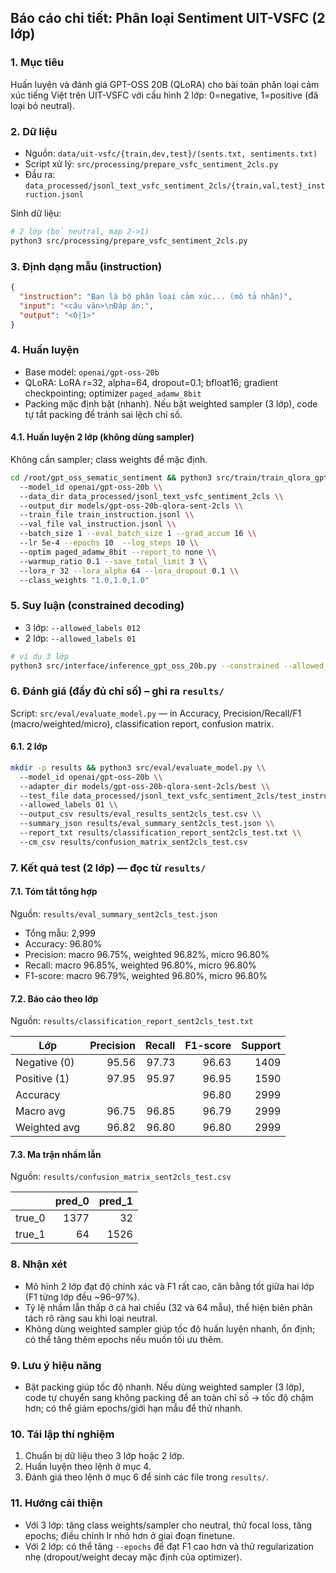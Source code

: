 ## Báo cáo chi tiết: Phân loại Sentiment UIT-VSFC (2 lớp)

### 1. Mục tiêu
Huấn luyện và đánh giá GPT-OSS 20B (QLoRA) cho bài toán phân loại cảm xúc tiếng Việt trên UIT-VSFC với cấu hình 2 lớp: 0=negative, 1=positive (đã loại bỏ neutral).

### 2. Dữ liệu
- Nguồn: `data/uit-vsfc/{train,dev,test}/(sents.txt, sentiments.txt)`
- Script xử lý: `src/processing/prepare_vsfc_sentiment_2cls.py`
- Đầu ra: `data_processed/jsonl_text_vsfc_sentiment_2cls/{train,val,test}_instruction.jsonl`

Sinh dữ liệu:
```bash
# 2 lớp (bỏ neutral, map 2->1)
python3 src/processing/prepare_vsfc_sentiment_2cls.py
```

### 3. Định dạng mẫu (instruction)
```json
{
  "instruction": "Bạn là bộ phân loại cảm xúc... (mô tả nhãn)",
  "input": "<câu văn>\nĐáp án:",
  "output": "<0|1>"
}
```

### 4. Huấn luyện
- Base model: `openai/gpt-oss-20b`
- QLoRA: LoRA r=32, alpha=64, dropout=0.1; bfloat16; gradient checkpointing; optimizer `paged_adamw_8bit`
- Packing mặc định bật (nhanh). Nếu bật weighted sampler (3 lớp), code tự tắt packing để tránh sai lệch chỉ số.

#### 4.1. Huấn luyện 2 lớp (không dùng sampler)
Không cần sampler; class weights để mặc định.
```bash
cd /root/gpt_oss_sematic_sentiment && python3 src/train/train_qlora_gpt_oss_20b.py \\
  --model_id openai/gpt-oss-20b \\
  --data_dir data_processed/jsonl_text_vsfc_sentiment_2cls \\
  --output_dir models/gpt-oss-20b-qlora-sent-2cls \\
  --train_file train_instruction.jsonl \\
  --val_file val_instruction.jsonl \\
  --batch_size 1 --eval_batch_size 1 --grad_accum 16 \\
  --lr 5e-4 --epochs 10  --log_steps 10 \\
  --optim paged_adamw_8bit --report_to none \\
  --warmup_ratio 0.1 --save_total_limit 3 \\
  --lora_r 32 --lora_alpha 64 --lora_dropout 0.1 \\
  --class_weights "1.0,1.0,1.0"
```

### 5. Suy luận (constrained decoding)
- 3 lớp: `--allowed_labels 012`
- 2 lớp: `--allowed_labels 01`

```bash
# ví dụ 3 lớp
python3 src/interface/inference_gpt_oss_20b.py --constrained --allowed_labels 012
```

### 6. Đánh giá (đầy đủ chỉ số) – ghi ra `results/`
Script: `src/eval/evaluate_model.py` — in Accuracy, Precision/Recall/F1 (macro/weighted/micro), classification report, confusion matrix.

#### 6.1. 2 lớp
```bash
mkdir -p results && python3 src/eval/evaluate_model.py \\
  --model_id openai/gpt-oss-20b \\
  --adapter_dir models/gpt-oss-20b-qlora-sent-2cls/best \\
  --test_file data_processed/jsonl_text_vsfc_sentiment_2cls/test_instruction.jsonl \\
  --allowed_labels 01 \\
  --output_csv results/eval_results_sent2cls_test.csv \\
  --summary_json results/eval_summary_sent2cls_test.json \\
  --report_txt results/classification_report_sent2cls_test.txt \\
  --cm_csv results/confusion_matrix_sent2cls_test.csv
```

### 7. Kết quả test (2 lớp) — đọc từ `results/`

#### 7.1. Tóm tắt tổng hợp
Nguồn: `results/eval_summary_sent2cls_test.json`
- Tổng mẫu: 2,999
- Accuracy: 96.80%
- Precision: macro 96.75%, weighted 96.82%, micro 96.80%
- Recall: macro 96.85%, weighted 96.80%, micro 96.80%
- F1-score: macro 96.79%, weighted 96.80%, micro 96.80%

#### 7.2. Báo cáo theo lớp
Nguồn: `results/classification_report_sent2cls_test.txt`

| Lớp | Precision | Recall | F1-score | Support |
|---|---:|---:|---:|---:|
| Negative (0) | 95.56 | 97.73 | 96.63 | 1409 |
| Positive (1) | 97.95 | 95.97 | 96.95 | 1590 |
| Accuracy |  |  | 96.80 | 2999 |
| Macro avg | 96.75 | 96.85 | 96.79 | 2999 |
| Weighted avg | 96.82 | 96.80 | 96.80 | 2999 |

#### 7.3. Ma trận nhầm lẫn
Nguồn: `results/confusion_matrix_sent2cls_test.csv`

|        | pred_0 | pred_1 |
|--------|-------:|-------:|
| true_0 |   1377 |     32 |
| true_1 |     64 |   1526 |

### 8. Nhận xét
- Mô hình 2 lớp đạt độ chính xác và F1 rất cao, cân bằng tốt giữa hai lớp (F1 từng lớp đều ~96–97%).
- Tỷ lệ nhầm lẫn thấp ở cả hai chiều (32 và 64 mẫu), thể hiện biên phân tách rõ ràng sau khi loại neutral.
- Không dùng weighted sampler giúp tốc độ huấn luyện nhanh, ổn định; có thể tăng thêm epochs nếu muốn tối ưu thêm.

### 9. Lưu ý hiệu năng
- Bật packing giúp tốc độ nhanh. Nếu dùng weighted sampler (3 lớp), code tự chuyển sang không packing để an toàn chỉ số → tốc độ chậm hơn; có thể giảm epochs/giới hạn mẫu để thử nhanh.

### 10. Tái lập thí nghiệm
1) Chuẩn bị dữ liệu theo 3 lớp hoặc 2 lớp.
2) Huấn luyện theo lệnh ở mục 4.
3) Đánh giá theo lệnh ở mục 6 để sinh các file trong `results/`.

### 11. Hướng cải thiện
- Với 3 lớp: tăng class weights/sampler cho neutral, thử focal loss, tăng epochs; điều chỉnh lr nhỏ hơn ở giai đoạn finetune.
- Với 2 lớp: có thể tăng `--epochs` để đạt F1 cao hơn và thử regularization nhẹ (dropout/weight decay mặc định của optimizer).


